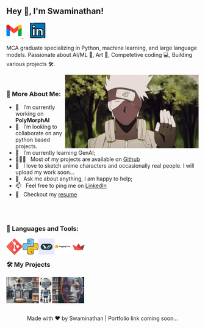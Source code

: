 ## Hey 👋, I'm Swaminathan!
  <a href="mailto:swamibhuvanesan@gmail.com">
    <img src="https://github.com/Swamibhuvanesan/Swamibhuvanesan/blob/main/Resourse/Icons/gmail.png" width="40" height="40" alt="Gmail">
  </a>
  <span>&emsp;</span>
  <a href="https://www.linkedin.com/in/swami--nathan/">
    <img src="https://github.com/Swamibhuvanesan/Swamibhuvanesan/blob/main/Resourse/Icons/linkedin.png" width="40" height="40" alt="LinkedIn">
  </a>

MCA graduate specializing in Python, machine learning, and large language models. Passionate about AI/ML 🤖, Art 🎨, Competetive coding 💻, Building various projects 🛠️. 

<img align="right" alt="GIF" src="https://github.com/Swamibhuvanesan/Swamibhuvanesan/blob/main/Resourse/kakashi-hatake-hello.gif" width="350px"/>

<br>

### 🧐 More About Me:

- 🔭 &nbsp; I’m currently working on **PolyMorphAI**
- 🤝 &nbsp; I’m looking to collaborate on any python based projects.
- 🌱 &nbsp; I’m currently learning GenAI; 
- 👨🏻‍💻 &nbsp; Most of my projects are available on [Github](https://github.com/Swamibhuvanesan?tab=repositories)
- 🎨 &nbsp; I love to sketch anime characters and occasionally real people. I will upload my work soon...
- 💬 &nbsp; Ask me about anything, I am happy to help;
- 📫 &nbsp; Feel free to ping me on [LinkedIn](https://www.linkedin.com/in/swami--nathan/)
- 📝 &nbsp; Checkout my [resume](https://drive.google.com/file/d/1llbDkdr181CU5jTWjrwelQ4IRHDbhFvV/view?usp=drive_link)

<br>
<br>

### 🔨 Languages and Tools:
<a href="https://git-scm.com/" target="_blank"> <img src="Resourse/Icons/Git.png" align="left" alt="git" height='42px'/> </a>

<a href="https://www.python.org" target="_blank"><img align="left" alt="Python" height ="42px" src="Resourse/Icons/Python.png"></a>

<a href="https://www.langchain.com/" target="_blank"> <img src="Resourse/Icons/LC.png" align="left" alt="git" height='42px'/> </a>

<a href="https://huggingface.co/" target="_blank"> <img src="Resourse/Icons/HF.png" align="left" alt="git" height='42px'/> </a>

<a href="https://streamlit.io/" target="_blank"> <img src="Resourse/Icons/Streamlit.png" align="left" alt="git" height='42px'/> </a>

<br>
<br>

### 🛠️ My Projects
<a href="https://github.com/Swamibhuvanesan/Image-classification-project" target="_blank"> <img alt="Celebrity Image Classifier" src="Resourse/Icons/cic.jpeg" height="68" align="left"> </a>
<a href="https://github.com/Swamibhuvanesan/LLM-project/tree/main/!Custom%20Knowledge%20Base%20Chatbot" target="_blank"> <img alt="Custom Knowledge Base Chatbot" src="Resourse/Icons/CKcb.jpg"  height="68" align="left"> </a>
<a href="https://github.com/Swamibhuvanesan/LLM-Explorations" target="_blank"> <img alt="LLM-Explorations" src="Resourse/Icons/LLM-Exploration.jpg" height="68" align="left"> </a>

<br>
<br>
<br>
<br>
<br>

<p align="center">
  Made with ❤️ by Swaminathan | Portfolio link coming soon...
</p>
